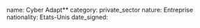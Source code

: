 name: Cyber Adapt**
category: private_sector
nature:  Entreprise
nationality: Etats-Unis
date_signed:
    